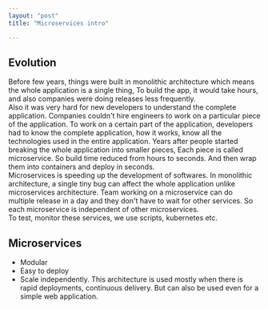 ```yaml
---
layout: "post"
title: "Microservices intro"

---
```


## Evolution

Before few years, things were built in monolithic architecture which means the whole application is a single thing, To build the app, it would take hours, and also companies were doing releases less frequently.
<br>
Also it was very hard for new developers to understand the complete application. Companies couldn't hire engineers to work on a particular piece of the application. To work on a certain part of the application, developers had to know the complete application, how it works, know all the technologies used in the entire application. 
Years after people started breaking the whole application into smaller pieces, Each piece is called microservice. So build time reduced from hours to seconds. And then wrap them into containers and deploy in seconds.
<br>
Microservices is speeding up the development of softwares. In monolithic architecture, a single tiny bug can affect the whole application unlike microservices architecture. Team working on a microservice can do multiple release in a day and they don't have to wait for other services. So each microservice is independent of other microservices. 
<br>
To test, monitor these services, we use scripts, kubernetes etc.

## Microservices

* Modular
* Easy to deploy
* Scale independently.
This architecture is used mostly when there is rapid deployments, continuous delivery. But can also be used even for a simple web application.
